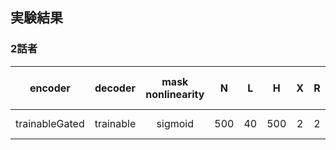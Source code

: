 ## 実験結果
### 2話者
| encoder | decoder | mask nonlinearity | N | L | H | X | R | causal | batch size | optimizer | lr | gradient clipping | SI-SDRi [dB] | SDRi [dB] | PESQ |
| :---: | :---: | :---: | :---: | :---: | :---: | :---: | :---: | :---: | :---: | :---: | :---: | :---: | :---: | :---: | :---: |
| trainableGated | trainable | sigmoid | 500 | 40 | 500 | 2 | 2 | False | 128 | adam | 1e-3 | 5 | 11.4 | 11.8 | 2.84 |